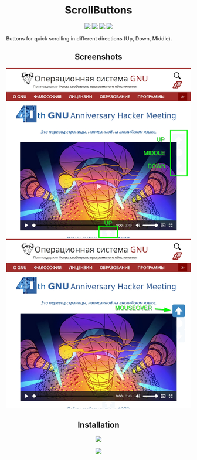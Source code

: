 <h1 align="center"><b>ScrollButtons</b></h1>



<p align="center">        
<a href="https://www.gnu.org/licenses/gpl-3.0" alt="License: GPLv3"><img src="https://img.shields.io/badge/License-GPLv3-brightgreen.svg"></a>  
<a href="" alt=""><img src="https://img.shields.io/badge/Platform-Tampermonkey-brightgreen.svg"></a>
<a href="" alt=""><img src="https://img.shields.io/badge/Language-javascript%20-brightgreen"></a> 
<a href="" alt=""><img src="https://img.shields.io/badge/Version-2023.09.29-blue"></a>
</p><p align="center">

 
Buttons for quick scrolling in different directions (Up, Down, Middle).


<h2 align="center"><b>Screenshots</b></h2>

<p align="center"><a href=""><img src="https://raw.githubusercontent.com/testertv/TesterTV_ScrollButtons/main/img/1.jpg"></a>
<a href=""><img src="https://raw.githubusercontent.com/testertv/TesterTV_ScrollButtons/main/img/2.jpg"></a></p>


<h2 align="center"><b>Installation</b></h2>



<p align="center"> 
 <a href="https://github.com/testertv/TesterTV_ScrollButtons/raw/main/Releases/TesterTV_ScrollButtons_2023.09.29.user.js"><img src="https://img.shields.io/badge/Download-ScrollButtons-brightgreen.svg" width="250"></a> 
 </p><p align="center">
<p align="center"> 
 <a href="https://www.tampermonkey.net/"><img src="https://img.shields.io/badge/Download-Tampermonkey-blue.svg" width="250"></a>
 </p><p align="center">

